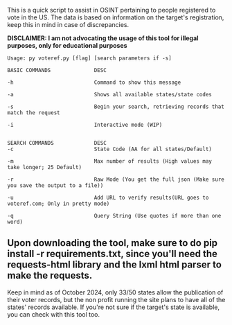 This is a quick script to assist in OSINT pertaining to people registered to vote in the US.
The data is based on information on the target's registration, keep this in mind in case of discrepancies.


**DISCLAIMER: I am not advocating the usage of this tool for illegal purposes, only for educational purposes**





```
Usage: py voteref.py [flag] [search parameters if -s]

BASIC COMMANDS              DESC

-h                          Command to show this message

-a                          Shows all available states/state codes

-s                          Begin your search, retrieving records that match the request

-i                          Interactive mode (WIP)


SEARCH COMMANDS             DESC
-c                          State Code (AA for all states/Default)

-m                          Max number of results (High values may take longer; 25 Default)

-r                          Raw Mode (You get the full json (Make sure you save the output to a file))

-u                          Add URL to verify results(URL goes to voteref.com; Only in pretty mode)

-q                          Query String (Use quotes if more than one word)
```


## Upon downloading the tool, make sure to do pip install -r requirements.txt, since you'll need the requests-html library and the lxml html parser to make the requests.


Keep in mind as of October 2024, only 33/50 states allow the publication of their voter records, but the non profit running the site plans to have all of the states' records available. If you're not sure if the target's state is available, you can check with this tool too.
